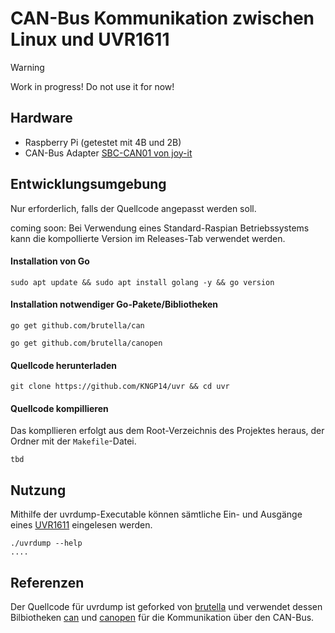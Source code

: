 # CAN-Bus Kommunikation zwischen Linux und UVR1611

> [!WARNING]
> Work in progress! Do not use it for now!

## Hardware
- Raspberry Pi (getestet mit 4B und 2B)
- CAN-Bus Adapter [SBC-CAN01 von joy-it][canbusadapter]

## Entwicklungsumgebung
Nur erforderlich, falls der Quellcode angepasst werden soll.

coming soon: Bei Verwendung eines Standard-Raspian Betriebssystems kann die kompollierte Version im Releases-Tab verwendet werden.

#### Installation von Go
```
sudo apt update && sudo apt install golang -y && go version
```
#### Installation notwendiger Go-Pakete/Bibliotheken
```
go get github.com/brutella/can
```
```
go get github.com/brutella/canopen
```
#### Quellcode herunterladen
```
git clone https://github.com/KNGP14/uvr && cd uvr
```
#### Quellcode kompillieren
Das kompllieren erfolgt aus dem Root-Verzeichnis des Projektes heraus, der Ordner mit der `Makefile`-Datei.
```
tbd
```
## Nutzung

Mithilfe der uvrdump-Executable können sämtliche Ein- und Ausgänge eines [UVR1611][uvr1611] eingelesen werden.
```
./uvrdump --help
....
```

## Referenzen
Der Quellcode für uvrdump ist geforked von [brutella][uvrdump] und verwendet dessen Bilbiotheken [can][can] und [canopen][canopen] für die Kommunikation über den CAN-Bus.

[can]: https://github.com/brutella/can
[canopen]: https://github.com/brutella/canopen
[uvrdump]: https://github.com/brutella/uvr
[uvr1611]: https://www.ta.co.at/fileadmin/Downloads/Betriebsanleitungen/00_Auslauftypen/UVR1611/Manual_UVR1611_A4.03-2.pdf
[canbusadapter]: https://joy-it.net/de/products/SBC-CAN01
